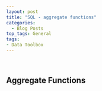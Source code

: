 ```yaml
---
layout: post
title: "SQL - aggregate functions"
categories:
  - Blog Posts
top_tags: General
tags:
- Data Toolbox
---
```


<br> 

## Aggregate Functions
